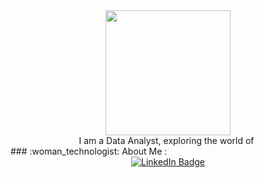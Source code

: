 <div id="header" align="center">
  <img src="https://media.giphy.com/media/vTNWp0OA3qg9dBzhog/giphy.gif" width="200"/>
</div>



<div id="header" align="center">
  I am a Data Analyst, exploring the world of 
  <img src="https://media.giphy.com/media/ljc6ari0tPc3pBwzkF/giphy.gif" width="1"/>
</div>
### :woman_technologist: About Me :
<div id="badges" align="center">
  <a href="https://www.linkedin.com/in/ananya-swami-259504121/">
    <img src="https://img.shields.io/badge/LinkedIn-blue?style=for-the-badge&logo=linkedin&logoColor=white" alt="LinkedIn Badge"/>
  </a>
</div>
